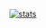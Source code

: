 [![stats](https://github-readme-stats.vercel.app/api?username=teotoivo)](https://github.com/anuraghazra/github-readme-stats)
